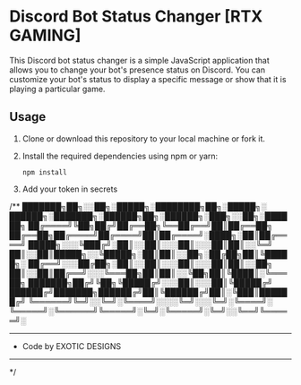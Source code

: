 # Discord Bot Status Changer [RTX GAMING]

This Discord bot status changer is a simple JavaScript application that allows you to change your bot's presence status on Discord. You can customize your bot's status to display a specific message or show that it is playing a particular game.

## Usage

1. Clone or download this repository to your local machine or fork it.

2. Install the required dependencies using npm or yarn:

   ```shell
   npm install
   ```
3. Add your token in secrets


/**
███████╗██╗░░██╗░█████╗░████████╗██╗░█████╗░  ██████╗░███████╗░██████╗██╗░██████╗░███╗░░██╗░██████╗
██╔════╝╚██╗██╔╝██╔══██╗╚══██╔══╝██║██╔══██╗  ██╔══██╗██╔════╝██╔════╝██║██╔════╝░████╗░██║██╔════╝
█████╗░░░╚███╔╝░██║░░██║░░░██║░░░██║██║░░╚═╝  ██║░░██║█████╗░░╚█████╗░██║██║░░██╗░██╔██╗██║╚█████╗░
██╔══╝░░░██╔██╗░██║░░██║░░░██║░░░██║██║░░██╗  ██║░░██║██╔══╝░░░╚═══██╗██║██║░░╚██╗██║╚████║░╚═══██╗
███████╗██╔╝╚██╗╚█████╔╝░░░██║░░░██║╚█████╔╝  ██████╔╝███████╗██████╔╝██║╚██████╔╝██║░╚███║██████╔╝
╚══════╝╚═╝░░╚═╝░╚════╝░░░░╚═╝░░░╚═╝░╚════╝░  ╚═════╝░╚══════╝╚═════╝░╚═╝░╚═════╝░╚═╝░░╚══╝╚═════╝░        
 * **********************************************
 *   Code by EXOTIC DESIGNS
 * **********************************************
 */
